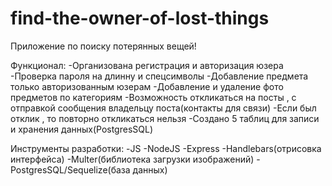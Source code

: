# find-the-owner-of-lost-things
Приложение по поиску потерянных вещей!
 
Функционал:
-Организована регистрация и авторизация юзера
-Проверка пароля на длинну и спецсимволы
-Добавление предмета только авторизованным юзерам
-Добавление и удаление фото предметов по категориям
-Возможность откликаться на посты , с отправкой сообщения владельцу поста(контакты для связи)
-Если был отклик , то повторно откликаться нельзя
-Создано 5 таблиц для записи и хранения данных(PostgresSQL)

Инструменты разработки:
-JS
-NodeJS
-Express
-Handlebars(отрисовка интерфейса)
-Multer(библиотека загрузки изображений)
-PostgresSQL/Sequelize(база данных)
